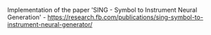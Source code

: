 
Implementation of the paper 'SING - Symbol to Instrument Neural Generation' - https://research.fb.com/publications/sing-symbol-to-instrument-neural-generator/
